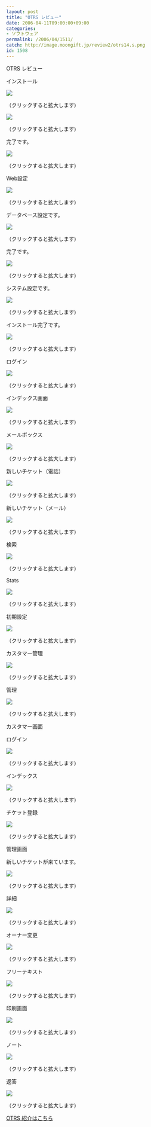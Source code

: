 ```yaml
---
layout: post
title: "OTRS レビュー"
date: 2006-04-11T09:00:00+09:00
categories:
- ソフトウェア
permalink: /2006/04/1511/
catch: http://image.moongift.jp/review2/otrs14.s.png
id: 1508
---
```

OTRS レビュー  
<!--more-->

インストール

  

[![](http://image.moongift.jp/review2/otrs1.s.png)](http://image.moongift.jp/review2/otrs1.png)  
  
（クリックすると拡大します)

  

[![](http://image.moongift.jp/review2/otrs2.s.png)](http://image.moongift.jp/review2/otrs2.png)  
  
（クリックすると拡大します)

  

完了です。

  

[![](http://image.moongift.jp/review2/otrs19.s.png)](http://image.moongift.jp/review2/otrs19.png)  
  
（クリックすると拡大します)

  

Web設定

  

[![](http://image.moongift.jp/review2/otrs3.s.png)](http://image.moongift.jp/review2/otrs3.png)  
  
（クリックすると拡大します)

  

データベース設定です。

  

[![](http://image.moongift.jp/review2/otrs4.s.png)](http://image.moongift.jp/review2/otrs4.png)  
  
（クリックすると拡大します)

  

完了です。

  

[![](http://image.moongift.jp/review2/otrs5.s.png)](http://image.moongift.jp/review2/otrs5.png)  
  
（クリックすると拡大します)

  

システム設定です。

  

[![](http://image.moongift.jp/review2/otrs6.s.png)](http://image.moongift.jp/review2/otrs6.png)  
  
（クリックすると拡大します)

  

インストール完了です。

  

[![](http://image.moongift.jp/review2/otrs7.s.png)](http://image.moongift.jp/review2/otrs7.png)  
  
（クリックすると拡大します)

  

ログイン

  

[![](http://image.moongift.jp/review2/otrs8.s.png)](http://image.moongift.jp/review2/otrs8.png)  
  
（クリックすると拡大します)

  

インデックス画面

  

[![](http://image.moongift.jp/review2/otrs9.s.png)](http://image.moongift.jp/review2/otrs9.png)  
  
（クリックすると拡大します)

  

メールボックス

  

[![](http://image.moongift.jp/review2/otrs10.s.png)](http://image.moongift.jp/review2/otrs10.png)  
  
（クリックすると拡大します)

  

新しいチケット（電話）

  

[![](http://image.moongift.jp/review2/otrs11.s.png)](http://image.moongift.jp/review2/otrs11.png)  
  
（クリックすると拡大します)

  

新しいチケット（メール）

  

[![](http://image.moongift.jp/review2/otrs12.s.png)](http://image.moongift.jp/review2/otrs12.png)  
  
（クリックすると拡大します)

  

検索

  

[![](http://image.moongift.jp/review2/otrs13.s.png)](http://image.moongift.jp/review2/otrs13.png)  
  
（クリックすると拡大します)

  

Stats

  

[![](http://image.moongift.jp/review2/otrs14.s.png)](http://image.moongift.jp/review2/otrs14.png)  
  
（クリックすると拡大します)

  

初期設定

  

[![](http://image.moongift.jp/review2/otrs15.s.png)](http://image.moongift.jp/review2/otrs15.png)  
  
（クリックすると拡大します)

  

カスタマー管理

  

[![](http://image.moongift.jp/review2/otrs16.s.png)](http://image.moongift.jp/review2/otrs16.png)  
  
（クリックすると拡大します)

  

管理

  

[![](http://image.moongift.jp/review2/otrs17.s.png)](http://image.moongift.jp/review2/otrs17.png)  
  
（クリックすると拡大します)

  

カスタマー画面

  

ログイン

  

[![](http://image.moongift.jp/review2/otrs18.s.png)](http://image.moongift.jp/review2/otrs18.png)  
  
（クリックすると拡大します)

  

インデックス

  

[![](http://image.moongift.jp/review2/otrs20.s.png)](http://image.moongift.jp/review2/otrs20.png)  
  
（クリックすると拡大します)

  

チケット登録

  

[![](http://image.moongift.jp/review2/otrs21.s.png)](http://image.moongift.jp/review2/otrs21.png)  
  
（クリックすると拡大します)

  

管理画面

  

新しいチケットが来ています。

  

[![](http://image.moongift.jp/review2/otrs22.s.png)](http://image.moongift.jp/review2/otrs22.png)  
  
（クリックすると拡大します)

  

詳細

  

[![](http://image.moongift.jp/review2/otrs23.s.png)](http://image.moongift.jp/review2/otrs23.png)  
  
（クリックすると拡大します)

  

オーナー変更

  

[![](http://image.moongift.jp/review2/otrs24.s.png)](http://image.moongift.jp/review2/otrs24.png)  
  
（クリックすると拡大します)

  

フリーテキスト

  

[![](http://image.moongift.jp/review2/otrs25.s.png)](http://image.moongift.jp/review2/otrs25.png)  
  
（クリックすると拡大します)

  

印刷画面

  

[![](http://image.moongift.jp/review2/otrs26.s.png)](http://image.moongift.jp/review2/otrs26.png)  
  
（クリックすると拡大します)

  

ノート

  

[![](http://image.moongift.jp/review2/otrs27.s.png)](http://image.moongift.jp/review2/otrs27.png)  
  
（クリックすると拡大します)

  

返答

  

[![](http://image.moongift.jp/review2/otrs28.s.png)](http://image.moongift.jp/review2/otrs28.png)  
  
（クリックすると拡大します)

  

[OTRS 紹介はこちら](http://oss.moongift.jp/intro/i-1506.html)

